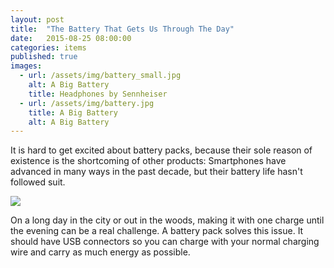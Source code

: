 ```yaml
---
layout: post
title:  "The Battery That Gets Us Through The Day"
date:   2015-08-25 08:00:00
categories: items
published: true
images:
  - url: /assets/img/battery_small.jpg
    alt: A Big Battery
    title: Headphones by Sennheiser
  - url: /assets/img/battery.jpg
    title: A Big Battery
    alt: A Big Battery
---
```


It is hard to get excited about battery packs, because their sole reason of existence is the shortcoming of other products: Smartphones have advanced in many ways in the past decade, but their battery life hasn't followed suit.

<div class="post-image-wrapper">
  <img class="post-image image-responsive" src="{{ site.baseurl }}{{ page.images[1].url }}">
</div>

On a long day in the city or out in the woods, making it with one charge until the evening can be a real challenge. A battery pack solves this issue. It should have USB connectors so you can charge with your normal charging wire and carry as much energy as possible.
